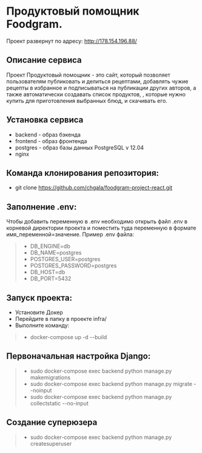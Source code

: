 # Продуктовый помощник Foodgram.
Проект развернут по адресу: http://178.154.196.88/

## Описание сервиса
Проект Продуктовый помощник - это сайт, который позволяет пользователям публиковать и делиться рецептами, добавлять чужие рецепты в избранное и подписываться на публикации других авторов, а также автоматически создавать список продуктов, , которые нужно купить для приготовления выбранных блюд, и скачивать его.

## Установка сервиса
+ backend - образ бэкенда
+ frontend - образ фронтенда
+ postgres - образ базы данных PostgreSQL v 12.04
+ nginx

## Команда клонирования репозитория:
- git clone https://github.com/chgala/foodgram-project-react.git

## Заполнение .env:
Чтобы добавить переменную в .env необходимо открыть файл .env в корневой директории проекта и поместить туда переменную в формате имя_переменной=значение. Пример .env файла: 
> - DB_ENGINE=db
> - DB_NAME=postgres
> - POSTGRES_USER=postgres
> - POSTGRES_PASSWORD=postgres
> - DB_HOST=db
> - DB_PORT=5432

## Запуск проекта:
+ Установите Докер
+ Перейдите в папку в проекте infra/
+ Выполните команду:
> - docker-compose up -d --build

## Первоначальная настройка Django:
> - sudo docker-compose exec backend python manage.py makemigrations
> - sudo docker-compose exec backend python manage.py migrate --noinput
> - sudo docker-compose exec backend python manage.py collectstatic --no-input 
## Создание суперюзера
> - sudo docker-compose exec backend python manage.py createsuperuser

